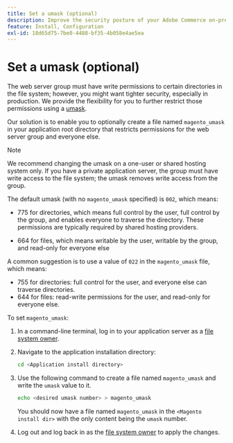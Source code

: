```yaml
---
title: Set a umask (optional)
description: Improve the security posture of your Adobe Commerce on-premises installation by restricting file system permissions.
feature: Install, Configuration
exl-id: 18d65d75-7be0-4488-bf35-4b058e4ae5ea
---
```

# Set a umask (optional)

The web server group must have write permissions to certain directories in the file system; however, you might want tighter security, especially in production. We provide the flexibility for you to further restrict those permissions using a [umask](https://www.cyberciti.biz/tips/understanding-linux-unix-umask-value-usage.html).

Our solution is to enable you to optionally create a file named `magento_umask` in your application root directory that restricts permissions for the web server group and everyone else.

>[!NOTE]
>
>We recommend changing the umask on a one-user or shared hosting system only. If you have a private application server, the group must have write access to the file system; the umask removes write access from the group.

The default umask (with no `magento_umask` specified) is `002`, which means:

*  775 for directories, which means full control by the user, full control by the group, and enables everyone to traverse the directory. These permissions are typically required by shared hosting providers.

*  664 for files, which means writable by the user, writable by the group, and read-only for everyone else

A common suggestion is to use a value of `022` in the `magento_umask` file, which means:

*  755 for directories: full control for the user, and everyone else can traverse directories.
*  644 for files: read-write permissions for the user, and read-only for everyone else.

To set `magento_umask`:

1. In a command-line terminal, log in to your application server as a [file system owner](../prerequisites/file-system/overview.md).
1. Navigate to the application installation directory:

   ```bash
   cd <Application install directory>
   ```

1. Use the following command to create a file named `magento_umask` and write the `umask` value to it.

   ```bash
   echo <desired umask number> > magento_umask
   ```

   You should now have a file named `magento_umask` in the `<Magento install dir>` with the only content being the `umask` number.

1. Log out and log back in as the [file system owner](../prerequisites/file-system/overview.md) to apply the changes.
